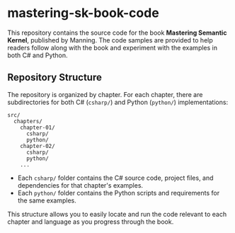 # mastering-sk-book-code

This repository contains the source code for the book **Mastering Semantic Kernel**, published by Manning. The code samples are provided to help readers follow along with the book and experiment with the examples in both C# and Python.

## Repository Structure

The repository is organized by chapter. For each chapter, there are subdirectories for both C# (`csharp/`) and Python (`python/`) implementations:

```
src/
  chapters/
    chapter-01/
      csharp/
      python/
    chapter-02/
      csharp/
      python/
    ...
```

- Each `csharp/` folder contains the C# source code, project files, and dependencies for that chapter's examples.
- Each `python/` folder contains the Python scripts and requirements for the same examples.

This structure allows you to easily locate and run the code relevant to each chapter and language as you progress through the book.